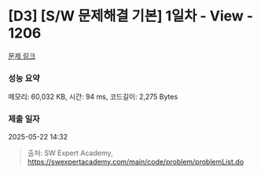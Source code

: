 # [D3] [S/W 문제해결 기본] 1일차 - View - 1206 

[문제 링크](https://swexpertacademy.com/main/code/problem/problemDetail.do?contestProbId=AV134DPqAA8CFAYh) 

### 성능 요약

메모리: 60,032 KB, 시간: 94 ms, 코드길이: 2,275 Bytes

### 제출 일자

2025-05-22 14:32



> 출처: SW Expert Academy, https://swexpertacademy.com/main/code/problem/problemList.do